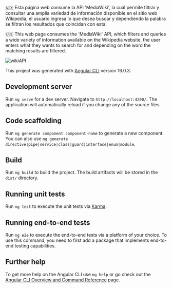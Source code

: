 🇲🇽 Esta página web consume la API 'MediaWiki', la cuál permite filtrar y consultar una amplia variedad de información disponible     en el sitio web Wikipedia, el usuario ingresa lo que desea buscar y dependiendo la palabra se filtran los resultados que          coincidan con esta.

🇺🇸 This web page consumes the 'MediaWiki' API, which filters and queries a wide variety of information available on the Wikipedia    website, the user enters what they wants to search for and depending on the word the matching results are filtered.

![wikiAPI](https://github.com/MauricioBarrueta/wikiAPI/assets/60496232/8ac75c5e-a314-4634-8fcd-5d436ad463f6)


This project was generated with [Angular CLI](https://github.com/angular/angular-cli) version 16.0.3.
## Development server

Run `ng serve` for a dev server. Navigate to `http://localhost:4200/`. The application will automatically reload if you change any of the source files.

## Code scaffolding

Run `ng generate component component-name` to generate a new component. You can also use `ng generate directive|pipe|service|class|guard|interface|enum|module`.

## Build

Run `ng build` to build the project. The build artifacts will be stored in the `dist/` directory.

## Running unit tests

Run `ng test` to execute the unit tests via [Karma](https://karma-runner.github.io).

## Running end-to-end tests

Run `ng e2e` to execute the end-to-end tests via a platform of your choice. To use this command, you need to first add a package that implements end-to-end testing capabilities.

## Further help

To get more help on the Angular CLI use `ng help` or go check out the [Angular CLI Overview and Command Reference](https://angular.io/cli) page.
